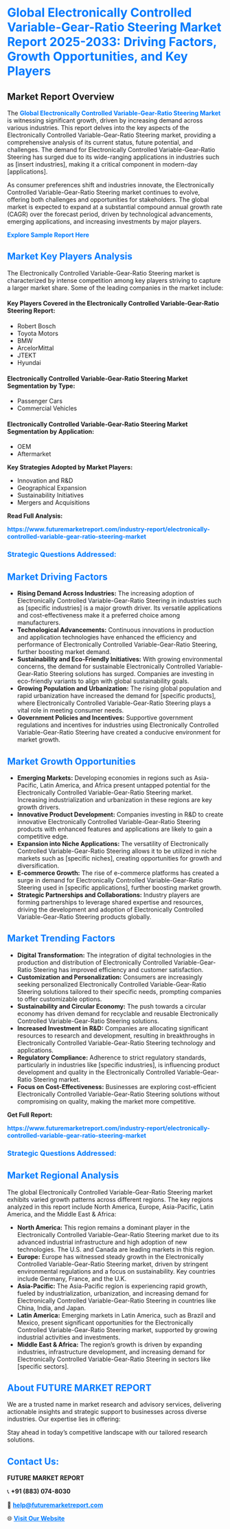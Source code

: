 <h1 style="color: #007BFF;">Global Electronically Controlled Variable-Gear-Ratio Steering Market Report 2025-2033: Driving Factors, Growth Opportunities, and Key Players</h1>

<section id="overview">
<h2>Market Report Overview</h2>
<p>The <a href="https://www.futuremarketreport.com/industry-report/electronically-controlled-variable-gear-ratio-steering-market" style="color: #007BFF; text-decoration: none;"><strong>Global Electronically Controlled Variable-Gear-Ratio Steering Market</strong></a> is witnessing significant growth, driven by increasing demand across various industries. This report delves into the key aspects of the Electronically Controlled Variable-Gear-Ratio Steering market, providing a comprehensive analysis of its current status, future potential, and challenges. The demand for Electronically Controlled Variable-Gear-Ratio Steering has surged due to its wide-ranging applications in industries such as [insert industries], making it a critical component in modern-day [applications].</p>
<p>As consumer preferences shift and industries innovate, the Electronically Controlled Variable-Gear-Ratio Steering market continues to evolve, offering both challenges and opportunities for stakeholders. The global market is expected to expand at a substantial compound annual growth rate (CAGR) over the forecast period, driven by technological advancements, emerging applications, and increasing investments by major players.</p>
</section>

<section id="overview">
<p><a href="https://www.futuremarketreport.com/request-sample/reportId=61598" style="color: #007BFF; text-decoration: none;"><strong>Explore Sample Report Here</strong></a></p>
</section>

<section id="key-players">
<h2 style="color: #007BFF;">Market Key Players Analysis</h2>
<p>The Electronically Controlled Variable-Gear-Ratio Steering market is characterized by intense competition among key players striving to capture a larger market share. Some of the leading companies in the market include:</p>
<h4>Key Players Covered in the Electronically Controlled Variable-Gear-Ratio Steering Report:</h4>
<ul><li>Robert Bosch</li><li>Toyota Motors</li><li>BMW</li><li>ArcelorMittal</li><li>JTEKT</li><li>Hyundai</li></ul>
<h4>Electronically Controlled Variable-Gear-Ratio Steering Market Segmentation by Type:</h4>
<ul><li>Passenger Cars</li><li>Commercial Vehicles</li></ul>

<h4>Electronically Controlled Variable-Gear-Ratio Steering Market Segmentation by Application:</h4>
<ul><li>OEM</li><li>Aftermarket</li></ul>
<p><strong>Key Strategies Adopted by Market Players:</strong></p>
<ul>
<li>Innovation and R&D</li>
<li>Geographical Expansion</li>
<li>Sustainability Initiatives</li>
<li>Mergers and Acquisitions</li>
</ul>
</section>

<section>
<p><strong>Read Full Analysis: </strong></p><a href="https://www.futuremarketreport.com/industry-report/electronically-controlled-variable-gear-ratio-steering-market" style="color: #007BFF; text-decoration: none;"><strong>https://www.futuremarketreport.com/industry-report/electronically-controlled-variable-gear-ratio-steering-market</strong></a>
<h3 style="color: #007BFF;">Strategic Questions Addressed:</h3>
</section>

<section id="driving-factors">
<h2 style="color: #007BFF;">Market Driving Factors</h2>
<ul>
<li><strong>Rising Demand Across Industries:</strong> The increasing adoption of Electronically Controlled Variable-Gear-Ratio Steering in industries such as [specific industries] is a major growth driver. Its versatile applications and cost-effectiveness make it a preferred choice among manufacturers.</li>
<li><strong>Technological Advancements:</strong> Continuous innovations in production and application technologies have enhanced the efficiency and performance of Electronically Controlled Variable-Gear-Ratio Steering, further boosting market demand.</li>
<li><strong>Sustainability and Eco-Friendly Initiatives:</strong> With growing environmental concerns, the demand for sustainable Electronically Controlled Variable-Gear-Ratio Steering solutions has surged. Companies are investing in eco-friendly variants to align with global sustainability goals.</li>
<li><strong>Growing Population and Urbanization:</strong> The rising global population and rapid urbanization have increased the demand for [specific products], where Electronically Controlled Variable-Gear-Ratio Steering plays a vital role in meeting consumer needs.</li>
<li><strong>Government Policies and Incentives:</strong> Supportive government regulations and incentives for industries using Electronically Controlled Variable-Gear-Ratio Steering have created a conducive environment for market growth.</li>
</ul>
</section>

<section id="growth-opportunities">
<h2 style="color: #007BFF;">Market Growth Opportunities</h2>
<ul>
<li><strong>Emerging Markets:</strong> Developing economies in regions such as Asia-Pacific, Latin America, and Africa present untapped potential for the Electronically Controlled Variable-Gear-Ratio Steering market. Increasing industrialization and urbanization in these regions are key growth drivers.</li>
<li><strong>Innovative Product Development:</strong> Companies investing in R&D to create innovative Electronically Controlled Variable-Gear-Ratio Steering products with enhanced features and applications are likely to gain a competitive edge.</li>
<li><strong>Expansion into Niche Applications:</strong> The versatility of Electronically Controlled Variable-Gear-Ratio Steering allows it to be utilized in niche markets such as [specific niches], creating opportunities for growth and diversification.</li>
<li><strong>E-commerce Growth:</strong> The rise of e-commerce platforms has created a surge in demand for Electronically Controlled Variable-Gear-Ratio Steering used in [specific applications], further boosting market growth.</li>
<li><strong>Strategic Partnerships and Collaborations:</strong> Industry players are forming partnerships to leverage shared expertise and resources, driving the development and adoption of Electronically Controlled Variable-Gear-Ratio Steering products globally.</li>
</ul>
</section>

<section id="trending-factors">
<h2 style="color: #007BFF;">Market Trending Factors</h2>
<ul>
<li><strong>Digital Transformation:</strong> The integration of digital technologies in the production and distribution of Electronically Controlled Variable-Gear-Ratio Steering has improved efficiency and customer satisfaction.</li>
<li><strong>Customization and Personalization:</strong> Consumers are increasingly seeking personalized Electronically Controlled Variable-Gear-Ratio Steering solutions tailored to their specific needs, prompting companies to offer customizable options.</li>
<li><strong>Sustainability and Circular Economy:</strong> The push towards a circular economy has driven demand for recyclable and reusable Electronically Controlled Variable-Gear-Ratio Steering solutions.</li>
<li><strong>Increased Investment in R&D:</strong> Companies are allocating significant resources to research and development, resulting in breakthroughs in Electronically Controlled Variable-Gear-Ratio Steering technology and applications.</li>
<li><strong>Regulatory Compliance:</strong> Adherence to strict regulatory standards, particularly in industries like [specific industries], is influencing product development and quality in the Electronically Controlled Variable-Gear-Ratio Steering market.</li>
<li><strong>Focus on Cost-Effectiveness:</strong> Businesses are exploring cost-efficient Electronically Controlled Variable-Gear-Ratio Steering solutions without compromising on quality, making the market more competitive.</li>
</ul>
</section>

<section>
<p><strong>Get Full Report: </strong></p><a href="https://www.futuremarketreport.com/industry-report/electronically-controlled-variable-gear-ratio-steering-market" style="color: #007BFF; text-decoration: none;"><strong>https://www.futuremarketreport.com/industry-report/electronically-controlled-variable-gear-ratio-steering-market</strong></a>
<h3 style="color: #007BFF;">Strategic Questions Addressed:</h3>
</section>


<section id="regional-analysis">
<h2 style="color: #007BFF;">Market Regional Analysis</h2>
<p>The global Electronically Controlled Variable-Gear-Ratio Steering market exhibits varied growth patterns across different regions. The key regions analyzed in this report include North America, Europe, Asia-Pacific, Latin America, and the Middle East & Africa:</p>
<ul>
<li><strong>North America:</strong> This region remains a dominant player in the Electronically Controlled Variable-Gear-Ratio Steering market due to its advanced industrial infrastructure and high adoption of new technologies. The U.S. and Canada are leading markets in this region.</li>
<li><strong>Europe:</strong> Europe has witnessed steady growth in the Electronically Controlled Variable-Gear-Ratio Steering market, driven by stringent environmental regulations and a focus on sustainability. Key countries include Germany, France, and the U.K.</li>
<li><strong>Asia-Pacific:</strong> The Asia-Pacific region is experiencing rapid growth, fueled by industrialization, urbanization, and increasing demand for Electronically Controlled Variable-Gear-Ratio Steering in countries like China, India, and Japan.</li>
<li><strong>Latin America:</strong> Emerging markets in Latin America, such as Brazil and Mexico, present significant opportunities for the Electronically Controlled Variable-Gear-Ratio Steering market, supported by growing industrial activities and investments.</li>
<li><strong>Middle East & Africa:</strong> The region’s growth is driven by expanding industries, infrastructure development, and increasing demand for Electronically Controlled Variable-Gear-Ratio Steering in sectors like [specific sectors].</li>
</ul>
</section>

<footer>
<h2 style="color: #007BFF;">About FUTURE MARKET REPORT</h2>
<p>We are a trusted name in market research and advisory services, delivering actionable insights and strategic support to businesses across diverse industries. Our expertise lies in offering:</p>

<p>Stay ahead in today’s competitive landscape with our tailored research solutions.</p>

<h2 style="color: #007BFF;">Contact Us:</h2>
<p><strong>FUTURE MARKET REPORT</strong></p>
<p>📞 <strong>+91 (883) 074-8030</strong></p>
<p>📧 <strong><a href="mailto:help@futuremarketreport.com" style="color: #007BFF;">help@futuremarketreport.com</a></strong></p>
<p>🌐 <strong><a href="https://www.futuremarketreport.com/" style="color: #007BFF;">Visit Our Website</a></strong></p>
</footer>